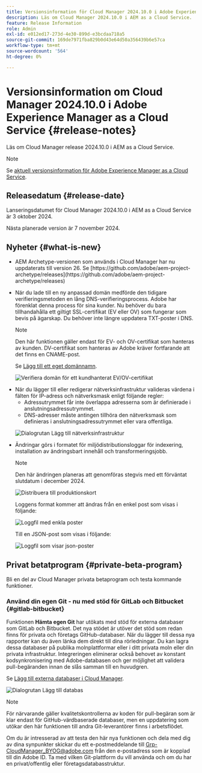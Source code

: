 ```yaml
---
title: Versionsinformation för Cloud Manager 2024.10.0 i Adobe Experience Manager as a Cloud Service
description: Läs om Cloud Manager 2024.10.0 i AEM as a Cloud Service.
feature: Release Information
role: Admin
exl-id: e012ed17-273d-4e30-899d-e3bcdaa718a5
source-git-commit: 169de7971fba829b0d43e64d50a356439b6e57ca
workflow-type: tm+mt
source-wordcount: '564'
ht-degree: 0%

---
```


# Versionsinformation om Cloud Manager 2024.10.0 i Adobe Experience Manager as a Cloud Service {#release-notes}

Läs om Cloud Manager release 2024.10.0 i AEM as a Cloud Service.

>[!NOTE]
>
>Se [aktuell versionsinformation för Adobe Experience Manager as a Cloud Service](/help/release-notes/release-notes-cloud/release-notes-current.md).

## Releasedatum {#release-date}

Lanseringsdatumet för Cloud Manager 2024.10.0 i AEM as a Cloud Service är 3 oktober 2024.

Nästa planerade version är 7 november 2024.

## Nyheter {#what-is-new}

* <!-- BOTH CS & AMS --> AEM Archetype-versionen som används i Cloud Manager har nu uppdaterats till version 26. Se [https://github.com/adobe/aem-project-archetype/releases](https://github.com/adobe/aem-project-archetype/releases)

<!-- (CMGR-59817) -->

* <!-- CS ONLY --> När du lade till en ny anpassad domän medförde den tidigare verifieringsmetoden en lång DNS-verifieringsprocess. Adobe har förenklat denna process för sina kunder. Nu behöver du bara tillhandahålla ett giltigt SSL-certifikat (EV eller OV) som fungerar som bevis på ägarskap. Du behöver inte längre uppdatera TXT-poster i DNS.

  >[!NOTE]
  >
  >Den här funktionen gäller endast för EV- och OV-certifikat som hanteras av kunden. DV-certifikat som hanteras av Adobe kräver fortfarande att det finns en CNAME-post.

  Se [Lägg till ett eget domännamn](/help/implementing/cloud-manager/custom-domain-names/add-custom-domain-name.md).

  ![Verifiera domän för ett kundhanterat EV/OV-certifikat](/help/implementing/cloud-manager/assets/verify-domain-customer-managed-step.png)

* <!-- CS ONLY --> När du lägger till eller redigerar nätverksinfrastruktur valideras värdena i fälten för IP-adress och nätverksmask enligt följande regler:

   * Adressutrymmet får inte överlappa adresserna som är definierade i anslutningsadressutrymmet.
   * DNS-adresser måste antingen tillhöra den nätverksmask som definieras i anslutningsadressutrymmet eller vara offentliga.

  ![Dialogrutan Lägg till nätverksinfrastruktur](/help/implementing/cloud-manager/release-notes/assets/network-infrastructure-add.png)

* <!-- CS ONLY --> Ändringar görs i formatet för miljödistributionsloggar för indexering, installation av ändringsbart innehåll och transformeringsjobb.

  >[!NOTE]
  >
  >Den här ändringen planeras att genomföras stegvis med ett förväntat slutdatum i december 2024.

  ![Distribuera till produktionskort](/help/implementing/cloud-manager/release-notes/assets/deploy-to-production-card.png)

  Loggens format kommer att ändras från en enkel post som visas i följande:

  ![Loggfil med enkla poster](/help/implementing/cloud-manager/release-notes/assets/log-file-simple-entry.png)

  Till en JSON-post som visas i följande:

  ![Loggfil som visar json-poster](/help/implementing/cloud-manager/release-notes/assets/log-file-json-entry.png)


## Privat betatprogram {#private-beta-program}

Bli en del av Cloud Manager privata betaprogram och testa kommande funktioner.

### Använd din egen Git - nu med stöd för GitLab och Bitbucket {#gitlab-bitbucket}

<!-- BOTH CS & AMS -->

Funktionen **Hämta egen Git** har utökats med stöd för externa databaser som GitLab och Bitbucket. Det nya stödet är utöver det stöd som redan finns för privata och företags GitHub-databaser. När du lägger till dessa nya rapporter kan du även länka dem direkt till dina rörledningar. Du kan lagra dessa databaser på publika molnplattformar eller i ditt privata moln eller din privata infrastruktur. Integreringen eliminerar också behovet av konstant kodsynkronisering med Adobe-databasen och ger möjlighet att validera pull-begäranden innan de slås samman till en huvudgren.

Se [Lägg till externa databaser i Cloud Manager](/help/implementing/cloud-manager/managing-code/external-repositories.md).

![Dialogrutan Lägg till databas](/help/implementing/cloud-manager/release-notes/assets/repositories-add-release-notes.png)

>[!NOTE]
>
>För närvarande gäller kvalitetskontrollerna av koden för pull-begäran som är klar endast för GitHub-värdbaserade databaser, men en uppdatering som utökar den här funktionen till andra Git-leverantörer finns i arbetsflödet.

Om du är intresserad av att testa den här nya funktionen och dela med dig av dina synpunkter skickar du ett e-postmeddelande till [Grp-CloudManager_BYOG@adobe.com](mailto:Grp-CloudManager_BYOG@adobe.com) från den e-postadress som är kopplad till din Adobe ID. Ta med vilken Git-plattform du vill använda och om du har en privat/offentlig eller företagsdatabasstruktur.


<!-- ## Bug fixes




## Known issues {#known-issues} -->
